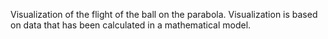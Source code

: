Visualization of the flight of the ball on the parabola. Visualization is based on data that has been calculated in a mathematical model.